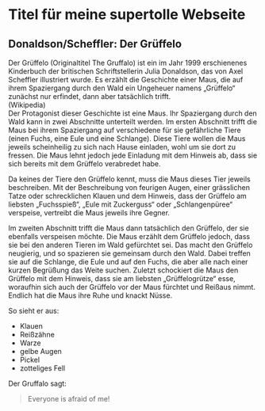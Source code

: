 # Titel für meine supertolle Webseite  
## Donaldson/Scheffler: Der Grüffelo  
Der Grüffelo (Originaltitel The Gruffalo) ist ein im Jahr 1999 erschienenes Kinderbuch der britischen Schriftstellerin Julia Donaldson, das von Axel Scheffler illustriert wurde. Es erzählt die Geschichte einer Maus, die auf ihrem Spaziergang durch den Wald ein Ungeheuer namens „Grüffelo“ zunächst nur erfindet, dann aber tatsächlich trifft.  
(Wikipedia)  
Der Protagonist dieser Geschichte ist eine Maus. Ihr Spaziergang durch den Wald kann in zwei Abschnitte unterteilt werden. Im ersten Abschnitt trifft die Maus bei ihrem Spaziergang auf verschiedene für sie gefährliche Tiere (einen Fuchs, eine Eule und eine Schlange). Diese Tiere wollen die Maus jeweils scheinheilig zu sich nach Hause einladen, wohl um sie dort zu fressen. Die Maus lehnt jedoch jede Einladung mit dem Hinweis ab, dass sie sich bereits mit dem Grüffelo verabredet habe.

Da keines der Tiere den Grüffelo kennt, muss die Maus dieses Tier jeweils beschreiben. Mit der Beschreibung von feurigen Augen, einer grässlichen Tatze oder schrecklichen Klauen und dem Hinweis, dass der Grüffelo am liebsten „Fuchsspieß“, „Eule mit Zuckerguss“ oder „Schlangenpüree“ verspeise, vertreibt die Maus jeweils ihre Gegner.

Im zweiten Abschnitt trifft die Maus dann tatsächlich den Grüffelo, der sie ebenfalls verspeisen möchte. Die Maus erzählt dem Grüffelo jedoch, dass sie bei den anderen Tieren im Wald gefürchtet sei. Das macht den Grüffelo neugierig, und so spazieren sie gemeinsam durch den Wald. Dabei treffen sie auf die Schlange, die Eule und auf den Fuchs, die aber alle nach einer kurzen Begrüßung das Weite suchen. Zuletzt schockiert die Maus den Grüffelo mit dem Hinweis, dass sie am liebsten „Grüffelogrütze“ esse, woraufhin sich auch der Grüffelo vor der Maus fürchtet und Reißaus nimmt. Endlich hat die Maus ihre Ruhe und knackt Nüsse.  

So sieht er aus:  
* Klauen
* Reißzähne
* Warze
* gelbe Augen
* Pickel
* zotteliges Fell  
  
Der Gruffalo sagt:  
> Everyone is afraid of me!
